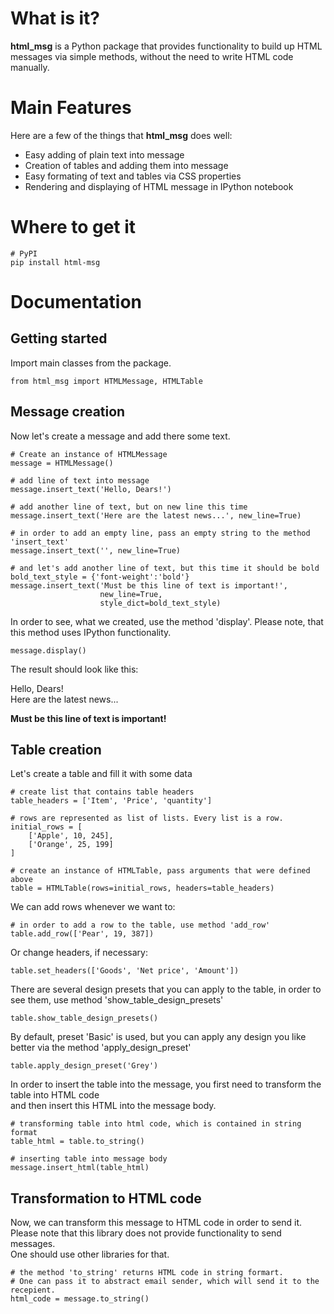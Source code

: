 # What is it?

**html_msg** is a Python package that provides functionality to build up HTML messages via simple methods, without the need to write HTML code manually.

# Main Features

Here are a few of the things that **html_msg** does well:

* Easy adding of plain text into message
* Creation of tables and adding them into message
* Easy formating of text and tables via CSS properties
* Rendering and displaying of HTML message in IPython notebook

# Where to get it

```
# PyPI
pip install html-msg
```

# Documentation

## Getting started


Import main classes from the package. 

```
from html_msg import HTMLMessage, HTMLTable
```

## Message creation

Now let's create a message and add there some text.

```
# Create an instance of HTMLMessage
message = HTMLMessage()

# add line of text into message
message.insert_text('Hello, Dears!')

# add another line of text, but on new line this time
message.insert_text('Here are the latest news...', new_line=True)

# in order to add an empty line, pass an empty string to the method 'insert_text'
message.insert_text('', new_line=True)

# and let's add another line of text, but this time it should be bold
bold_text_style = {'font-weight':'bold'}
message.insert_text('Must be this line of text is important!', 
                    new_line=True, 
                    style_dict=bold_text_style)
```

In order to see, what we created, use the method 'display'. 
Please note, that this method uses IPython functionality. 

```
message.display()
```

The result should look like this:
  
Hello, Dears!  
Here are the latest news...  
  
**Must be this line of text is important!**

## Table creation

Let's create a table and fill it with some data

```
# create list that contains table headers
table_headers = ['Item', 'Price', 'quantity']

# rows are represented as list of lists. Every list is a row. 
initial_rows = [ 
    ['Apple', 10, 245], 
    ['Orange', 25, 199] 
]

# create an instance of HTMLTable, pass arguments that were defined above
table = HTMLTable(rows=initial_rows, headers=table_headers)
```

We can add rows whenever we want to:

```
# in order to add a row to the table, use method 'add_row'
table.add_row(['Pear', 19, 387])
```

Or change headers, if necessary:

```
table.set_headers(['Goods', 'Net price', 'Amount'])
```

There are several design presets that you can apply to the table, in order to see them, use method 'show_table_design_presets'

```
table.show_table_design_presets()
```

By default, preset 'Basic' is used, but you can apply any design you like better via the method 'apply_design_preset'

```
table.apply_design_preset('Grey')
```

In order to insert the table into the message, you first need to transform the table into HTML code  
and then insert this HTML into the message body.

```
# transforming table into html code, which is contained in string format
table_html = table.to_string()

# inserting table into message body
message.insert_html(table_html)
```

## Transformation to HTML code

Now, we can transform this message to HTML code in order to send it.  
Please note that this library does not provide functionality to send messages.  
One should use other libraries for that. 

```
# the method 'to_string' returns HTML code in string formart. 
# One can pass it to abstract email sender, which will send it to the recepient.
html_code = message.to_string()
```

